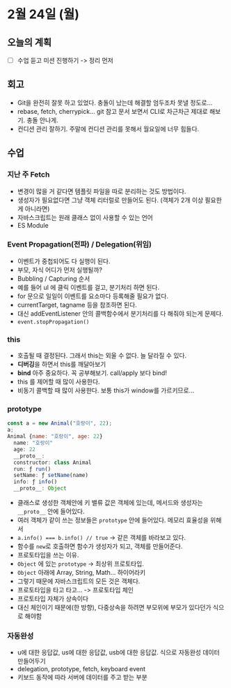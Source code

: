# 2월 24일 \(월\)

## 오늘의 계획

* [ ] 수업 듣고 미션 진행하기 -&gt; 정리 먼저

## 회고

* Git을 완전히 잘못 하고 있었다. 충돌이 났는데 해결할 엄두조차 못낼 정도로...
* rebase, fetch, cherrypick... git 참고 문서 보면서 CLI로 차근차근 제대로 해보기. 충돌 안나게.
* 컨디션 관리 잘하기. 주말에 컨디션 관리를 못해서 월요일에 너무 힘들다.

## 수업

### 지난 주 Fetch

* 변경이 많을 거 같다면 템플릿 파일을 따로 분리하는 것도 방법이다.
* 생성자가 필요없다면 그냥 객체 리터럴로 만들어도 된다. \(객체가 2개 이상 필요한게 아니라면\)
* 자바스크립트는 원래 클래스 없이 사용할 수 있는 언어
* ES Module

### Event Propagation\(전파\) / Delegation\(위임\)

* 이벤트가 중첩되어도 다 실행이 된다.
* 부모, 자식 어디가 먼저 실행될까?
* Bubbling / Capturing 순서
* 예를 들어 ul 에 클릭 이벤트를 걸고, 분기처리 하면 된다.
* for 문으로 일일이 이벤트를 요소마다 등록해줄 필요가 없다.
* currentTarget, tagname 등을 참조하면 된다.
* 대신 addEventListener 안의 콜백함수에서 분기처리를 다 해줘야 되는게 문제다.
* `event.stopPropagation()`

### this

* 호출될 때 결정된다. 그래서 this는 외울 수 없다. 늘 달라질 수 있다.
* **디버깅**을 하면서 this를 깨달아보기
* **bind** 아주 중요하다. 꼭 공부해보기. call/apply 보다 bind!
* this 를 제어할 때 많이 사용한다.
* 비동기 콜백할 때 많이 사용한다. 보통 this가 window를 가르키므로...

### prototype

```javascript
const a = new Animal("호랑이", 22);
a;
Animal {name: "호랑이", age: 22}
  name: "호랑이"
  age: 22
  __proto__:
  constructor: class Animal
  run: ƒ run()
  setName: ƒ setName(name)
  info: ƒ info()
  __proto__: Object
```

* 클래스로 생성한 객체안에 키 밸류 값은 객체에 있는데, 메서드와 생성자는 `__proto__` 안에 들어있다.
* 여러 객체가 같이 쓰는 정보들은 `prototype` 안에 들어있다. 메모리 효율성을 위해서
* `a.info() === b.info() // true` -&gt; 같은 객체를 바라보고 있다.
* 함수를 `new`로 호출하면 함수가 생성자가 되고, 객체를 만들어준다.
* 프로토타입을 쓰는 이유.
* `Object` 에 있는 `prototype` -&gt; 최상위 프로토타입.
* `Object` 아래에 Array, String, Math... 하이어라키
* 그렇기 때문에 자바스크립트의 모든 것은 객체다.
* 프로토타입을 타고 타고... -&gt; 프로토타입 체인
* 프로토타입 자체가 상속이다
* 대신 체인이기 때문에\(한 방향\), 다중상속을 하려면 부모위에 부모가 있다던가 식으로 해야함

### 자동완성

* u에 대한 응답값, us에 대한 응답값, usb에 대한 응답값. 식으로 자동완성 데이터 만들어두기
* delegation, prototype, fetch, keyboard event
* 키보드 동작에 따라 서버에 데이터를 주고 받는 부분

